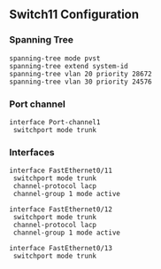 ## Switch11 Configuration  
### Spanning Tree
```
spanning-tree mode pvst
spanning-tree extend system-id
spanning-tree vlan 20 priority 28672
spanning-tree vlan 30 priority 24576
```
### Port channel
```
interface Port-channel1
 switchport mode trunk
```
### Interfaces
```
interface FastEthernet0/11
 switchport mode trunk
 channel-protocol lacp
 channel-group 1 mode active

interface FastEthernet0/12
 switchport mode trunk
 channel-protocol lacp
 channel-group 1 mode active
     
interface FastEthernet0/13
 switchport mode trunk
```

